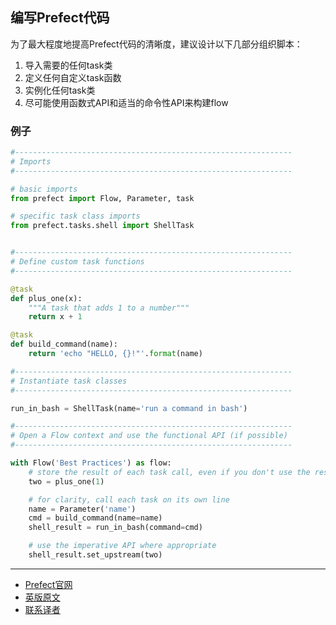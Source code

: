 ## 编写Prefect代码

为了最大程度地提高Prefect代码的清晰度，建议设计以下几部分组织脚本：

 1. 导入需要的任何task类
 2. 定义任何自定义task函数
 3. 实例化任何task类
 4. 尽可能使用函数式API和适当的命令性API来构建flow


### 例子

````Python
#--------------------------------------------------------------
# Imports
#--------------------------------------------------------------

# basic imports
from prefect import Flow, Parameter, task

# specific task class imports
from prefect.tasks.shell import ShellTask


#--------------------------------------------------------------
# Define custom task functions
#--------------------------------------------------------------

@task
def plus_one(x):
    """A task that adds 1 to a number"""
    return x + 1

@task
def build_command(name):
    return 'echo "HELLO, {}!"'.format(name)

#--------------------------------------------------------------
# Instantiate task classes
#--------------------------------------------------------------

run_in_bash = ShellTask(name='run a command in bash')

#--------------------------------------------------------------
# Open a Flow context and use the functional API (if possible)
#--------------------------------------------------------------

with Flow('Best Practices') as flow:
    # store the result of each task call, even if you don't use the result again
    two = plus_one(1)

    # for clarity, call each task on its own line
    name = Parameter('name')
    cmd = build_command(name=name)
    shell_result = run_in_bash(command=cmd)

    # use the imperative API where appropriate
    shell_result.set_upstream(two)
````

***

- [Prefect官网](https://www.prefect.io/)
- [英版原文](https://docs.prefect.io/core/concepts/best-practices.html)
- [联系译者](https://github.com/listen-lavender)

